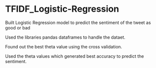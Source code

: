 # TFIDF_Logistic-Regression

Built Logistic Regression model to predict the sentiment of the tweet as good or bad

Used the libraries pandas dataframes to handle the dataet. 

Found out the best theta value using the cross validation.

Used the theta values which generated best accuracy to predict the sentiment. 
